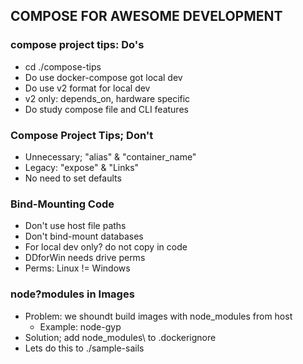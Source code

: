 ## COMPOSE FOR AWESOME DEVELOPMENT

### compose project tips: Do's

- cd ./compose-tips
- Do use docker-compose got local dev
- Do use v2 format for local dev
- v2 only: depends_on, hardware specific
- Do study compose file and CLI features

### Compose Project Tips; Don't

- Unnecessary; "alias" & "container_name"
- Legacy: "expose" & "Links"
- No need to set defaults

### Bind-Mounting Code

- Don't use host file paths
- Don't bind-mount databases
- For local dev only? do not copy in code
- DDforWin needs drive perms
- Perms: Linux != Windows

### node?modules in Images

- Problem: we shoundt build images with node_modules from host
  - Example: node-gyp
- Solution; add node_modules\ to .dockerignore
- Lets do this to ./sample-sails
